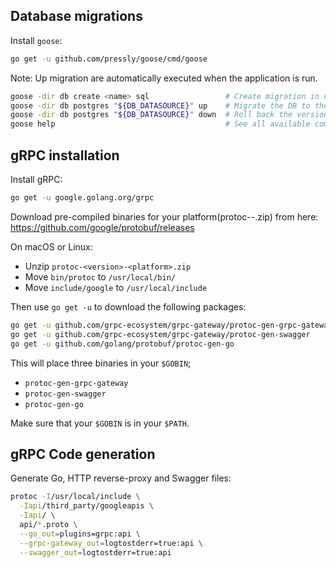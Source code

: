 ## Database migrations

Install `goose`:
```bash
go get -u github.com/pressly/goose/cmd/goose
```

Note: Up migration are automatically executed when the application is run.

```bash
goose -dir db create <name> sql                 # Create migration in db folder
goose -dir db postgres "${DB_DATASOURCE}" up    # Migrate the DB to the most recent version available
goose -dir db postgres "${DB_DATASOURCE}" down  # Roll back the version by 1
goose help                                      # See all available commands
```

## gRPC installation

Install gRPC:
```bash
go get -u google.golang.org/grpc
```

Download pre-compiled binaries for your platform(protoc-<version>-<platform>.zip) from here: https://github.com/google/protobuf/releases

On macOS or Linux:

- Unzip `protoc-<version>-<platform>.zip`
- Move `bin/protoc` to `/usr/local/bin/`
- Move `include/google` to `/usr/local/include`

Then use `go get -u` to download the following packages:

```bash
go get -u github.com/grpc-ecosystem/grpc-gateway/protoc-gen-grpc-gateway
go get -u github.com/grpc-ecosystem/grpc-gateway/protoc-gen-swagger
go get -u github.com/golang/protobuf/protoc-gen-go
```

This will place three binaries in your `$GOBIN`;

* `protoc-gen-grpc-gateway`
* `protoc-gen-swagger`
* `protoc-gen-go`

Make sure that your `$GOBIN` is in your `$PATH`.

## gRPC Code generation

Generate Go, HTTP reverse-proxy and Swagger files:

```bash
protoc -I/usr/local/include \
  -Iapi/third_party/googleapis \
  -Iapi/ \
  api/*.proto \
  --go_out=plugins=grpc:api \
  --grpc-gateway_out=logtostderr=true:api \
  --swagger_out=logtostderr=true:api
```
